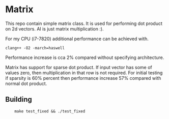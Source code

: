 # Matrix
This repo contain simple matrix class. It is used for performing dot product on 2d vectors.
AI is just matrix multiplication :).

For my CPU (i7-7820) additional performance can be achieved with.

``` shell
clang++ -O2 -march=haswell
```
Performance increase is cca 2% compared without specifying architecture.

Matrix has support for sparse dot product. If input vector has some of values zero, then
multiplication in that row is not required. For initial testing if sparsity is 60% percent then
performance increase 57% compared with normal dot product.

## Building
``` shell
    make test_fixed && ./test_fixed
```